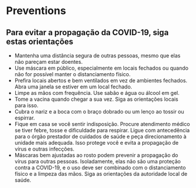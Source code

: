 # Preventions

## Para evitar a propagação da COVID-19, siga estas orientações

- Mantenha uma distância segura de outras pessoas, mesmo que elas não pareçam estar doentes.
- Use máscara em público, especialmente em locais fechados ou quando não for possível manter o distanciamento físico.
- Prefira locais abertos e bem ventilados em vez de ambientes fechados. Abra uma janela se estiver em um local fechado.
- Limpe as mãos com frequência. Use sabão e água ou álcool em gel.
- Tome a vacina quando chegar a sua vez. Siga as orientações locais para isso.
- Cubra o nariz e a boca com o braço dobrado ou um lenço ao tossir ou espirrar.
- Fique em casa se você sentir indisposição.
Procure atendimento médico se tiver febre, tosse e dificuldade para respirar. Ligue com antecedência para o órgão prestador de cuidados de saúde e peça direcionamento à unidade mais adequada. Isso protege você e evita a propagação de vírus e outras infecções.
- Máscaras bem ajustadas ao rosto podem prevenir a propagação do vírus para outras pessoas. Isoladamente, elas não são uma proteção contra a COVID-19, e o uso deve ser combinado com o distanciamento físico e a limpeza das mãos. Siga as orientações da autoridade local de saúde.